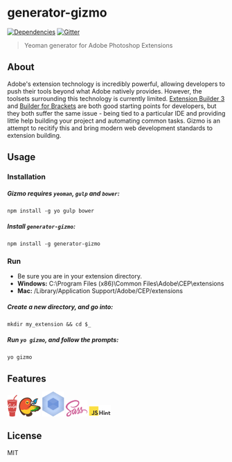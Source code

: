 # generator-gizmo

[![Dependencies](http://img.shields.io/david/codearoni/generator-gizmo.svg?style=flat-square)](https://david-dm.org/codearoni/generator-gizmo)
[![Gitter](http://img.shields.io/badge/Gitter-room-brightgreen.svg?style=flat-square)](https://gitter.im/codearoni/generator-gizmo)

> Yeoman generator for Adobe Photoshop Extensions

## About

Adobe's extension technology is incredibly powerful, allowing developers to push their tools beyond what Adobe natively provides. However, the toolsets surrounding this technology is currently limited. [Extension Builder 3](http://labs.adobe.com/technologies/extensionbuilder3/) and [Builder for Brackets](http://davidderaedt.github.io/CC-Extension-Builder-for-Brackets/) are both good starting points for developers, but they both suffer the same issue - being tied to a particular IDE and providing little help building your project and automating common tasks. Gizmo is an attempt to recitify this and bring modern web development standards to extension building.

## Usage

### Installation

##### Gizmo requires `yeoman`, `gulp` and `bower`:
```
npm install -g yo gulp bower
```

##### Install `generator-gizmo`:
```
npm install -g generator-gizmo
```

### Run
* Be sure you are in your extension directory.
* **Windows:** C:\Program Files (x86)\Common Files\Adobe\CEP\extensions
* **Mac:** /Library/Application Support/Adobe/CEP/extensions

##### Create a new directory, and go into:
```
mkdir my_extension && cd $_
```

##### Run `yo gizmo`, and follow the prompts:
```
yo gizmo
```

## Features

![Logo](docs/assets/gulp.png)
![Logo](docs/assets/bower.png)
![Logo](docs/assets/webpack.png)
![Logo](docs/assets/sass.png)
![Logo](docs/assets/jshint.png)

## License

MIT

